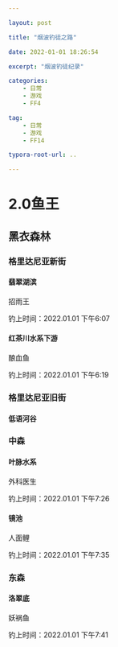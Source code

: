 ```yaml
---

layout: post

title: "烟波钓徒之路"

date: 2022-01-01 18:26:54

excerpt: "烟波钓徒纪录"

categories: 
	- 日常
	- 游戏
	- FF4

tag: 
	- 日常
	- 游戏
	- FF14

typora-root-url: ..

---
```




# 2.0鱼王

## 黑衣森林

### 格里达尼亚新街

#### 翡翠湖滨

招雨王

钓上时间：2022.01.01 下午6:07

#### 红茶川水系下游

酿血鱼

钓上时间：2022.01.01 下午6:19

### 格里达尼亚旧街

#### 低语河谷

### 中森

#### 叶脉水系

外科医生

钓上时间：2022.01.01 下午7:26

#### 镜池

人面鲤

钓上时间：2022.01.01 下午7:35

### 东森

#### 洛翠底

妖祸鱼

钓上时间：2022.01.01 下午7:41
